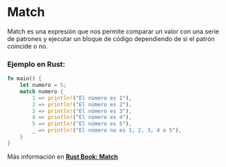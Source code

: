 # Match
Match es una expresión que nos permite comparar un valor con una serie de patrones y ejecutar un 
bloque de código dependiendo de si el patrón coincide o no.
### Ejemplo en Rust:
```rust
fn main() {
    let numero = 5;
    match numero {
        1 => println!("El número es 1"),
        2 => println!("El número es 2"),
        3 => println!("El número es 3"),
        4 => println!("El número es 4"),
        5 => println!("El número es 5"),
        _ => println!("El número no es 1, 2, 3, 4 o 5"),
    }
}
```

Más información en [**Rust Book: Match**](https://book.rustlang-es.org/rust-book-es/ch06-02-match.html)